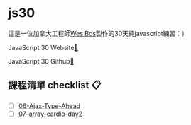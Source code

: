 # js30

這是一位加拿大工程師[Wes Bos](https://github.com/wesbos)製作的30天純javascript練習：）

JavaScript 30 Website[:link: ](https://javascript30.com/) 

JavaScript 30 Github[:link: ](https://github.com/wesbos/JavaScript30) 

## 課程清單 checklist :clipboard: 
- [ ] [06-Ajax-Type-Ahead](https://jijigo.github.io/js30/06-Ajax-Type-Ahead/)
- [ ] [07-array-cardio-day2](https://jijigo.github.io/js30/07-array-cardio-day2/)
